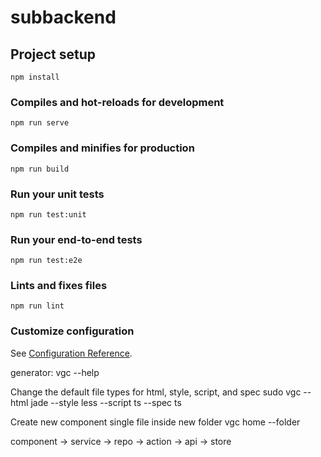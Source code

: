 # subbackend

## Project setup
```
npm install
```

### Compiles and hot-reloads for development
```
npm run serve
```

### Compiles and minifies for production
```
npm run build
```

### Run your unit tests
```
npm run test:unit
```

### Run your end-to-end tests
```
npm run test:e2e
```

### Lints and fixes files
```
npm run lint
```

### Customize configuration
See [Configuration Reference](https://cli.vuejs.org/config/).

generator:
vgc --help

Change the default file types for html, style, script, and spec
sudo vgc --html jade --style less --script ts --spec ts

Create new component single file inside new folder
vgc home --folder


component -> service -> repo -> action -> api -> store
